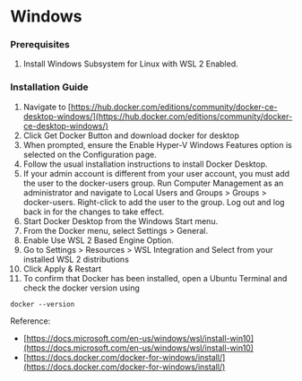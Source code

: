 # Windows

### Prerequisites

1. Install Windows Subsystem for Linux with WSL 2 Enabled.

### Installation Guide

1. Navigate to [https://hub.docker.com/editions/community/docker-ce-desktop-windows/](https://hub.docker.com/editions/community/docker-ce-desktop-windows/)
2. Click Get Docker Button and download docker for desktop
3. When prompted, ensure the Enable Hyper-V Windows Features option is selected on the Configuration page.
4. Follow the usual installation instructions to install Docker Desktop.
5. If your admin account is different from your user account, you must add the user to the docker-users group. Run Computer Management as an administrator and navigate to  Local Users and Groups &gt; Groups &gt; docker-users. Right-click to add the user to the group. Log out and log back in for the changes to take effect.
6. Start Docker Desktop from the Windows Start menu.
7. From the Docker menu, select Settings &gt; General.
8. Enable Use WSL 2 Based Engine Option.
9. Go to Settings &gt; Resources &gt; WSL Integration and Select from your installed WSL 2 distributions
10. Click Apply & Restart
11. To confirm that Docker has been installed, open a Ubuntu Terminal and check the docker version using

```text
docker --version
```

Reference: 

* [https://docs.microsoft.com/en-us/windows/wsl/install-win10](https://docs.microsoft.com/en-us/windows/wsl/install-win10)
* [https://docs.docker.com/docker-for-windows/install/](https://docs.docker.com/docker-for-windows/install/)



